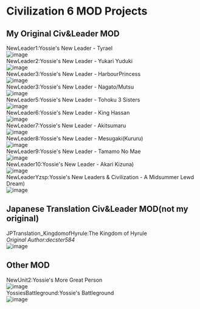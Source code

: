 # Civilization 6 MOD Projects
## My Original Civ&Leader MOD
NewLeader1:Yossie's New Leader - Tyrael  
![image](docs/images/ynl_Tyrael.jpg)  
NewLeader2:Yossie's New Leader - Yukari Yuduki  
![image](docs/images/ynl_YukariYuduki.png)  
NewLeader3:Yossie's New Leader - HarbourPrincess  
![image](docs/images/ynl_HarbourPrincess.png)  
NewLeader3:Yossie's New Leader - Nagato/Mutsu  
![image](docs/images/ynl_NagatoMutsu.png)  
NewLeader5:Yossie's New Leader - Tohoku 3 Sisters  
![image](docs/images/ynl_Zunko.png)  
NewLeader6:Yossie's New Leader - King Hassan  
![image](docs/images/ynl_KingHassan.jpg)  
NewLeader7:Yossie's New Leader - Akitsumaru  
![image](docs/images/ynl_Akitumaru.png)  
NewLeader8:Yossie's New Leader - Mesugaki(Kururu)  
![image](docs/images/ynl_mesugaki.jpg)  
NewLeader9:Yossie's New Leader - Tamamo No Mae  
![image](docs/images/ynl_tamamo.png)  
NewLeader10:Yossie's New Leader - Akari Kizuna)  
![image](docs/images/ynl_AkariKizuna.png)  
NewLeaderYzsp:Yossie's New Leaders & Civilization - A Midsummer Lewd Dream)  
![image](docs/images/ynl_yzsp.png)  
## Japanese Translation Civ&Leader MOD(not my original)
JPTranslation_KingdomofHyrule:The Kingdom of Hyrule  
*Original Author:decster584*  
![image](docs/images/JPTranslate_Hyrule.png)  
## Other MOD
NewUnit2:Yossie's More Great Person  
![image](docs/images/ynl_MoreGreatPerson.jpg)  
YossiesBattleground:Yossie's Battleground  
![image](docs/images/ybg.png)  